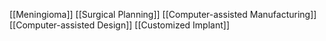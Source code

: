 [[Meningioma]]
[[Surgical Planning]]
[[Computer-assisted Manufacturing]]
[[Computer-assisted Design]]
[[Customized Implant]]
